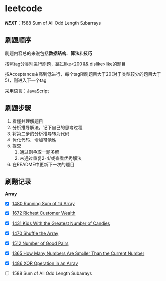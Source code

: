 # leetcode

***NEXT***：1588 Sum of All Odd Length Subarrays

## 刷题顺序

刷题内容总的来说包括**数据结构**、**算法**和**技巧**

按照tag分类别进行刷题，跳过like<200 && dislike>like的题目

按Acceptance由高到低进行，每个tag所刷题目大于20(对于类型较少的题目大于5)，则进入下一个tag

采用语言：JavaScript

## 刷题步骤

1. 看懂并理解题目
2. 分析推导解法，记下自己的思考过程
3. 将第二步的分析推导转为代码
4. 优化代码，增加可读性
5. 提交
   1. 通过则争取一题多解
   2. 未通过重复2-4/或查看优秀解法
6. 在README中更新下一次的题目

## 刷题记录

**Array**

- [x] [1480 Running Sum of 1d Array](https://github.com/daveyuuuu/leetcode/blob/master/Solutions/Array/1480%20Running%20Sum%20of%201d%20Array.md)

- [x] [1672	Richest Customer Wealth](https://github.com/daveyuuuu/leetcode/blob/master/Solutions/Array/1672%20Richest%20Customer%20Wealth.md)

- [x] [1431 Kids With the Greatest Number of Candies](https://github.com/daveyuuuu/leetcode/blob/master/Solutions/Array/1431%20Kids%20With%20the%20Greatest%20Number%20of%20Candies.md) 

- [x] [1470 Shuffle the Array](https://github.com/daveyuuuu/leetcode/blob/master/Solutions/Array/1470%20Shuffle%20the%20Array.md)

- [x] [1512 Number of Good Pairs](https://github.com/daveyuuuu/leetcode/blob/master/Solutions/Array/1512%20Number%20of%20Good%20Pairs.md)

- [x] [1365 How Many Numbers Are Smaller Than the Current Number](https://github.com/daveyuuuu/leetcode/blob/master/Solutions/Array/1365%20How%20Many%20Numbers%20Are%20Smaller%20Than%20the%20Current%20Number.md)

- [x] [1486 XOR Operation in an Array](https://github.com/daveyuuuu/leetcode/blob/master/Solutions/Array/1486%20XOR%20Operation%20in%20an%20Array.md)

- [ ] 1588 Sum of All Odd Length Subarrays